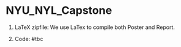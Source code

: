 # NYU_NYL_Capstone

1. LaTeX zipfile:
We use LaTex to compile both Poster and Report.

2. Code:
#tbc
